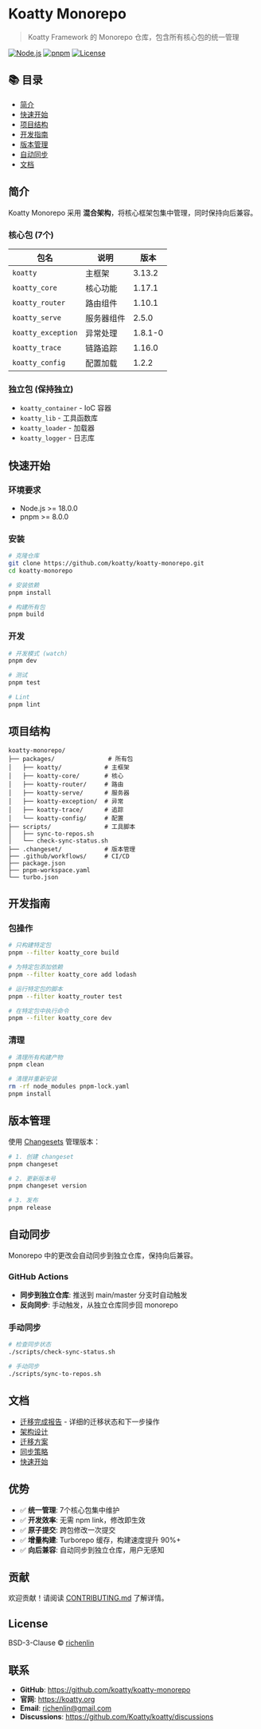 # Koatty Monorepo

> Koatty Framework 的 Monorepo 仓库，包含所有核心包的统一管理

[![Node.js](https://img.shields.io/badge/node-%3E%3D18.0.0-brightgreen)](https://nodejs.org/)
[![pnpm](https://img.shields.io/badge/pnpm-%3E%3D8.0.0-orange)](https://pnpm.io/)
[![License](https://img.shields.io/badge/license-BSD--3--Clause-blue)](LICENSE)

## 📚 目录

- [简介](#简介)
- [快速开始](#快速开始)
- [项目结构](#项目结构)
- [开发指南](#开发指南)
- [版本管理](#版本管理)
- [自动同步](#自动同步)
- [文档](#文档)

## 简介

Koatty Monorepo 采用 **混合架构**，将核心框架包集中管理，同时保持向后兼容。

### 核心包 (7个)

| 包名 | 说明 | 版本 |
|------|------|------|
| `koatty` | 主框架 | 3.13.2 |
| `koatty_core` | 核心功能 | 1.17.1 |
| `koatty_router` | 路由组件 | 1.10.1 |
| `koatty_serve` | 服务器组件 | 2.5.0 |
| `koatty_exception` | 异常处理 | 1.8.1-0 |
| `koatty_trace` | 链路追踪 | 1.16.0 |
| `koatty_config` | 配置加载 | 1.2.2 |

### 独立包 (保持独立)

- `koatty_container` - IoC 容器
- `koatty_lib` - 工具函数库
- `koatty_loader` - 加载器
- `koatty_logger` - 日志库

## 快速开始

### 环境要求

- Node.js >= 18.0.0
- pnpm >= 8.0.0

### 安装

```bash
# 克隆仓库
git clone https://github.com/koatty/koatty-monorepo.git
cd koatty-monorepo

# 安装依赖
pnpm install

# 构建所有包
pnpm build
```

### 开发

```bash
# 开发模式 (watch)
pnpm dev

# 测试
pnpm test

# Lint
pnpm lint
```

## 项目结构

```
koatty-monorepo/
├── packages/               # 所有包
│   ├── koatty/            # 主框架
│   ├── koatty-core/       # 核心
│   ├── koatty-router/     # 路由
│   ├── koatty-serve/      # 服务器
│   ├── koatty-exception/  # 异常
│   ├── koatty-trace/      # 追踪
│   └── koatty-config/     # 配置
├── scripts/               # 工具脚本
│   ├── sync-to-repos.sh
│   └── check-sync-status.sh
├── .changeset/            # 版本管理
├── .github/workflows/     # CI/CD
├── package.json
├── pnpm-workspace.yaml
└── turbo.json
```

## 开发指南

### 包操作

```bash
# 只构建特定包
pnpm --filter koatty_core build

# 为特定包添加依赖
pnpm --filter koatty_core add lodash

# 运行特定包的脚本
pnpm --filter koatty_router test

# 在特定包中执行命令
pnpm --filter koatty_core dev
```

### 清理

```bash
# 清理所有构建产物
pnpm clean

# 清理并重新安装
rm -rf node_modules pnpm-lock.yaml
pnpm install
```

## 版本管理

使用 [Changesets](https://github.com/changesets/changesets) 管理版本：

```bash
# 1. 创建 changeset
pnpm changeset

# 2. 更新版本号
pnpm changeset version

# 3. 发布
pnpm release
```

## 自动同步

Monorepo 中的更改会自动同步到独立仓库，保持向后兼容。

### GitHub Actions

- **同步到独立仓库**: 推送到 main/master 分支时自动触发
- **反向同步**: 手动触发，从独立仓库同步回 monorepo

### 手动同步

```bash
# 检查同步状态
./scripts/check-sync-status.sh

# 手动同步
./scripts/sync-to-repos.sh
```

## 文档

- [迁移完成报告](MIGRATION_COMPLETE.md) - 详细的迁移状态和下一步操作
- [架构设计](../koatty/docs/MONOREPO_ARCHITECTURE.md)
- [迁移方案](../koatty/docs/MONOREPO_MIGRATION_PLAN.md)
- [同步策略](../koatty/docs/MONOREPO_SYNC_STRATEGY.md)
- [快速开始](../koatty/docs/MONOREPO_QUICK_START.md)

## 优势

- ✅ **统一管理**: 7个核心包集中维护
- ✅ **开发效率**: 无需 npm link，修改即生效
- ✅ **原子提交**: 跨包修改一次提交
- ✅ **增量构建**: Turborepo 缓存，构建速度提升 90%+
- ✅ **向后兼容**: 自动同步到独立仓库，用户无感知

## 贡献

欢迎贡献！请阅读 [CONTRIBUTING.md](CONTRIBUTING.md) 了解详情。

## License

BSD-3-Clause © [richenlin](mailto:richenlin@gmail.com)

## 联系

- **GitHub**: https://github.com/koatty/koatty-monorepo
- **官网**: https://koatty.org
- **Email**: richenlin@gmail.com
- **Discussions**: https://github.com/Koatty/koatty/discussions

